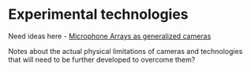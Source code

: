 # Experimental technologies

Need ideas here - 
[Microphone Arrays as generalized cameras](https://ieeexplore.ieee.org/document/4270343)

Notes about the actual physical limitations of cameras and technologies that will need to be further developed to overcome them?